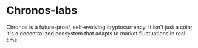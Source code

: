 # Chronos-labs
Chronos is a future-proof, self-evolving cryptocurrency. It isn't just a coin; it's a decentralized ecosystem that adapts to market fluctuations in real-time.
